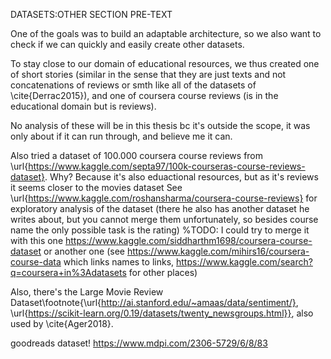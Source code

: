 DATASETS:OTHER SECTION PRE-TEXT

One of the goals was to build an adaptable architecture, so we also want to check if we can quickly and easily create other datasets. 

To stay close to our domain of educational resources, we thus created one of short stories (similar in the sense that they are just texts and not concatenations of reviews or smth like all of the datasets of \cite{Derrac2015}), and one of coursera course reviews (is in the educational domain but is reviews). 

No analysis of these will be in this thesis bc it's outside the scope, it was only about if it can run through, and believe me it can.


Also tried a dataset of 100.000 coursera course reviews from \url{https://www.kaggle.com/septa97/100k-courseras-course-reviews-dataset}. Why? Because it's also eduactional resources, but as it's reviews it seems closer to the movies dataset
See \url{https://www.kaggle.com/roshansharma/coursera-course-reviews} for exploratory analysis of the dataset (there he also has another dataset he writes about, but you cannot merge them unfortunately, so besides course name the only possible task is the rating)
%TODO: I could try to merge it with this one https://www.kaggle.com/siddharthm1698/coursera-course-dataset or another one (see https://www.kaggle.com/mihirs16/coursera-course-data which links names to links, https://www.kaggle.com/search?q=coursera+in%3Adatasets for other places)

Also, there's the Large Movie Review Dataset\footnote{\url{http://ai.stanford.edu/~amaas/data/sentiment/}, \url{https://scikit-learn.org/0.19/datasets/twenty_newsgroups.html}}, also used by \cite{Ager2018}.




goodreads dataset! https://www.mdpi.com/2306-5729/6/8/83